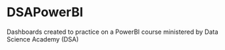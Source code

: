 # DSAPowerBI
Dashboards created to practice on a PowerBI course ministered by Data Science Academy (DSA)
